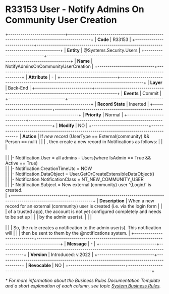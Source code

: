 ﻿---
erp.type: business-rule
erp.entity: Systems.Security.Users
---

# R33153 User - Notify Admins On Community User Creation
+----------------------------+-----------------------------------------------------------------------------------------+
| **Code**                   | R33153                                                                                  |
+----------------------------+-----------------------------------------------------------------------------------------+
| **Entity**                 | @Systems.Security.Users                                                                 |
+----------------------------+-----------------------------------------------------------------------------------------+
| **Name**                   | NotifyAdminsOnCommunityUserCreation                                                     |
+----------------------------+-----------------------------------------------------------------------------------------+
| **Attribute**              | \-                                                                                      |
+----------------------------+-----------------------------------------------------------------------------------------+
| **Layer**                  | Back-End                                                                                |
+----------------------------+-----------------------------------------------------------------------------------------+
| **Events**                 | Commit                                                                                  |
+----------------------------+-----------------------------------------------------------------------------------------+
| **Record State**           | Inserted                                                                                |
+----------------------------+-----------------------------------------------------------------------------------------+
| **Priority**               | Normal                                                                                  |
+----------------------------+-----------------------------------------------------------------------------------------+
| **Modify**                 | NO                                                                                      |
+----------------------------+-----------------------------------------------------------------------------------------+
| **Action**                 | If *new record* (UserType == External(community) && Person == null)                     |
|                            | , then create a new record in Notifications as follows:                                 |
|                            | <br><br>                                                                                |
|                            |\- Notification.User = all admins - Users(where IsAdmin == True && Active == True) <br>  |
|                            |\- Notification.CreationTimeUtc = NOW <br>                                               |
|                            |\- Notification.DataObject = User.GetOrCreateExtensibleDataObject() <br>                 |
|                            |\- Notification.NotificationClass = NT_NEW_COMMUNITY_USER <br>                           |
|                            |\- Notification.Subject = New external (community) user '{Login}' is created. <br>       |
+----------------------------+-----------------------------------------------------------------------------------------+
| **Description**            | When a new record for an external (community) user is created (i.e. via the login form  |
|                            | of a trusted app), the account is not yet configured completely and needs to be set up  |
|                            | by the admin user(s).                                                                   |
|                            | <br><br>                                                                                |
|                            | So, the rule creates a notification to the admin user(s). This notification will        |
|                            | then be sent to them by the @notifications system.                                      |
+----------------------------+-----------------------------------------------------------------------------------------+
| **Message**                | \-                                                                                      |
+----------------------------+-----------------------------------------------------------------------------------------+
| **Version**                | Introduced: v.2022                                                                      |
+----------------------------+-----------------------------------------------------------------------------------------+
| **Revocable**              | NO                                                                                      |
+----------------------------+-----------------------------------------------------------------------------------------+

*\* For more information about the Business Rules Documentation Template and a short explanation of each column, see
topic [System Business Rules](../templates/template-description-system-business-rules.md).*

